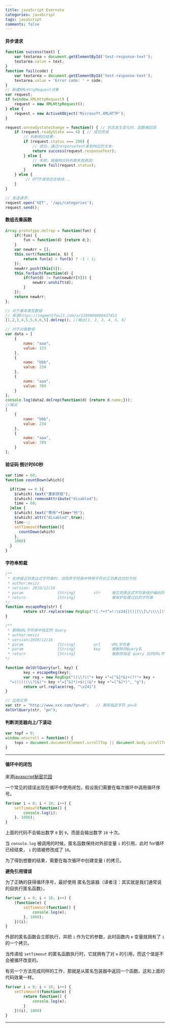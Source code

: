 ```yaml
---
title: javaScript Evernote
categories: javaScript
tags: javaScript
comments: false
---
```


#### 异步请求
```javascript
function success(text) {
    var textarea = document.getElementById('test-response-text');
    textarea.value = text;
}
function fail(code) {
    var textarea = document.getElementById('test-response-text');
    textarea.value = 'Error code: ' + code;
}
// 新建XMLHttpRequest对象
var request;
if (window.XMLHttpRequest) {
    request = new XMLHttpRequest();
} else {
    request = new ActiveXObject('Microsoft.XMLHTTP');
}

request.onreadystatechange = function() { // 状态发生变化时，函数被回调
    if (request.readyState === 4) { // 成功完成
	    // 判断响应结果:
	    if (request.status === 200) {
		    // 成功，通过responseText拿到响应的文本:
		    return success(request.responseText);
	    } else {
		    // 失败，根据响应码判断失败原因:
		    return fail(request.status);
	    }
	} else {
	     // HTTP请求还在继续...
    }
}

// 发送请求:
request.open('GET', '/api/categories');
request.send();
```

#### 数组去重函数
```javascript
Array.prototype.delrep = function(fun) {
    if(!fun) {
        fun = function(d) {return d;};
    }
    var newArr = [];
    this.sort(function(a, b) {
        return fun(a) > fun(b) ? -1 : 1;
    });
    newArr.push(this[0]);
    this.forEach(function(d) {
        if(fun(d) != fun(newArr[0])) {
            newArr.unshift(d);
        }
    });
    return newArr;
};

// 对于基本类型数组
// 来源https://segmentfault.com/a/1190000000437452
[1,2,3,4,5,5,6,6,5].delrep(); //输出[1, 2, 3, 4, 5, 6]

// 对于对象数组
var data = [
    {
        name: "aaa",
        value: 123
    },
    {
        name: "bbb",
        value: 234
    },
    {
        name: "aaa",
        value: 789
    }
];
console.log(data2.delrep(function(d) {return d.name;}));
//输出
[
	{
	    name: "bbb",
	    value: 234
	},
	{
	    name: "aaa",
	    value: 789
	}
];
```


#### 验证码 倒计时60秒
```javascript
var time = 60;
function countDown(which){

  if(time == 0 ){
    $(which).text("重新获取");
    $(which).removeAttribute("disabled");
    time = 60;
  }else {
    $(which).text("等待"+time+"秒");
    $(which).attr("disabled",true);
    time--;
    setTimeout(function(){
      countDown(which)
    },
    1000)
  }
}
```


#### 字符串剪裁
```javascript
/**
 * 在拼接正则表达式字符串时，消除原字符串中特殊字符对正则表达式的干扰
 * author:meizz
 * version: 2010/12/16
 * param               {String}        str     被正则表达式字符串保护编码的字符串
 * return              {String}                被保护处理过后的字符串
*/
function escapeReg(str) {
        return str.replace(new RegExp("([.*+?^=!:\x24{}()|[\\]\/\\\\])", "g"), "\\\x241");
}  

/**
 * 删除URL字符串中指定的 Query
 * author:meizz
 * version:2010/12/16
 * param               {String}        url     URL字符串
 * param               {String}        key     被删除的Query名
 * return              {String}                被删除指定 query 后的URL字符串
*/

function delUrlQuery(url, key) {
        key = escapeReg(key);
        var reg = new RegExp("((\\?)("+ key +"=[^&]*&)+(?!"+ key +
  "=))|(((\\?|&)"+ key +"=[^&]*)+$)|(&"+ key +"=[^&]*)", "g");
        return url.replace(reg, "\x241")
}  

// 应用实例
var str = "http://www.xxx.com/?pn=0";   // 删除指定字符 pn=0
delUrlQuery(str, "pn");
```


#### 判断浏览器向上/下滚动
```javascript
var topf = 0;
window.onscroll = function() {
	tops = document.documentElement.scrollTop || document.body.scrollTop < topf ? alert("页面正在向上滚") : topf = document.documentElement.scrollTop || document.body.scrollTop;
}
```

------------------------------

#### 循环中的闭包
来源[javascript秘密花园](http://bonsaiden.github.io/JavaScript-Garden/zh/#function.closures)

一个常见的错误出现在循环中使用闭包，假设我们需要在每次循环中调用循环序号。

```javascript
for(var i = 0; i < 10; i++) {
    setTimeout(function() {
        console.log(i);  
    }, 1000);
}
```

上面的代码不会输出数字 `0` 到 `9`，而是会输出数字 `10` 十次。

当 `console.log` 被调用的时候，匿名函数保持对外部变量 `i` 的引用，此时 for循环已经结束， `i` 的值被修改成了 `10`。

为了得到想要的结果，需要在每次循环中创建变量 i 的拷贝。

**避免引用错误**

为了正确的获得循环序号，最好使用 匿名包装器（译者注：其实就是我们通常说的自执行匿名函数）。

```javascript
for(var i = 0; i < 10; i++) {
    (function(e) {
        setTimeout(function() {
            console.log(e);  
        }, 1000);
    })(i);
}
```

外部的匿名函数会立即执行，并把 `i` 作为它的参数，此时函数内 `e` 变量就拥有了 `i` 的一个拷贝。

当传递给 `setTimeout` 的匿名函数执行时，它就拥有了对 `e` 的引用，而这个值是不会被循环改变的。

有另一个方法完成同样的工作，那就是从匿名包装器中返回一个函数。这和上面的代码效果一样。

```javascript
for(var i = 0; i < 10; i++) {
    setTimeout((function(e) {
        return function() {
            console.log(e);
        }
    })(i), 1000)
}
```

---------------------------------
